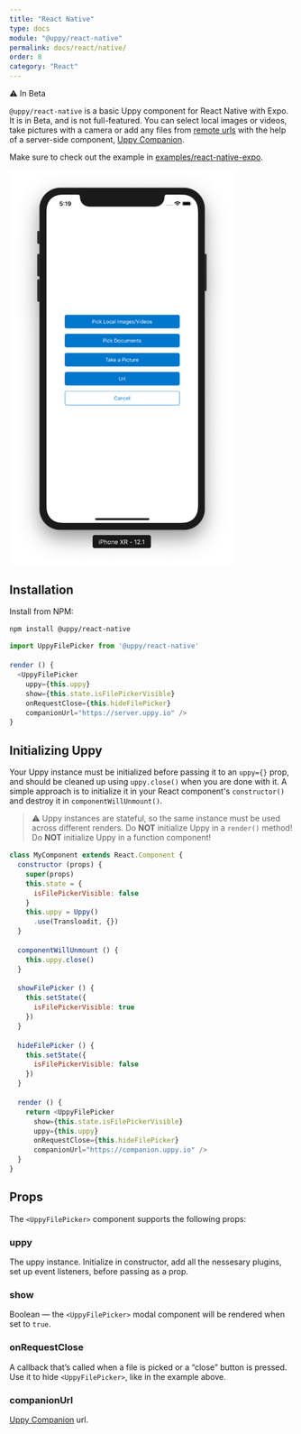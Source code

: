 ```yaml
---
title: "React Native"
type: docs
module: "@uppy/react-native"
permalink: docs/react/native/
order: 8
category: "React"
---
```


⚠️ In Beta

`@uppy/react-native` is a basic Uppy component for React Native with Expo. It is in Beta, and is not full-featured. You can select local images or videos, take pictures with a camera or add any files from [remote urls](/docs/url) with the help of a server-side component, [Uppy Companion](/docs/companion).

Make sure to check out the example in [examples/react-native-expo](https://github.com/transloadit/uppy/tree/master/examples/react-native-expo).

<img width="400" src="/images/2019-04-11-react-native-ui-1.png">

## Installation

Install from NPM:

```shell
npm install @uppy/react-native
```

```js
import UppyFilePicker from '@uppy/react-native'

render () {
  <UppyFilePicker
    uppy={this.uppy}
    show={this.state.isFilePickerVisible}
    onRequestClose={this.hideFilePicker}
    companionUrl="https://server.uppy.io" />
}
```

## Initializing Uppy

Your Uppy instance must be initialized before passing it to an `uppy={}` prop, and should be cleaned up using `uppy.close()` when you are done with it. A simple approach is to initialize it in your React component's `constructor()` and destroy it in `componentWillUnmount()`.

> ⚠ Uppy instances are stateful, so the same instance must be used across different renders.
> Do **NOT** initialize Uppy in a `render()` method!
> Do **NOT** initialize Uppy in a function component!

```js
class MyComponent extends React.Component {
  constructor (props) {
    super(props)
    this.state = {
      isFilePickerVisible: false
    }
    this.uppy = Uppy()
      .use(Transloadit, {})
  }

  componentWillUnmount () {
    this.uppy.close()
  }

  showFilePicker () {
    this.setState({
      isFilePickerVisible: true
    })
  }

  hideFilePicker () {
    this.setState({
      isFilePickerVisible: false
    })
  }

  render () {
    return <UppyFilePicker
      show={this.state.isFilePickerVisible}
      uppy={this.uppy}
      onRequestClose={this.hideFilePicker}
      companionUrl="https://companion.uppy.io" />
  }
}
```

## Props

The `<UppyFilePicker>` component supports the following props:

### uppy

The uppy instance. Initialize in constructor, add all the nessesary plugins, set up event listeners, before passing as a prop.

### show

Boolean — the `<UppyFilePicker>` modal component will be rendered when set to `true`.

### onRequestClose

A callback that’s called when a file is picked or a “close” button is pressed. Use it to hide `<UppyFilePicker>`, like in the example above.

### companionUrl

[Uppy Companion](/docs/companion/) url.
